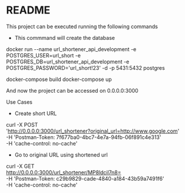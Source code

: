 # README

This project can be executed running the following commands

* This commmand will create the database

docker run --name url_shortener_api_development -e POSTGRES_USER=url_short -e POSTGRES_DB=url_shortener_api_development -e POSTGRES_PASSWORD='url_short!23' -d -p 5431:5432 postgres

docker-compose build
docker-compose up

And now the project can be accessed on 0.0.0.0:3000

Use Cases

* Create short URL

curl -X POST \
  'http://0.0.0.0:3000/url_shortener?original_url=http://www.google.com' \
  -H 'Postman-Token: 7f677ba0-4bc7-4e7a-94fb-06f891c4e313' \
  -H 'cache-control: no-cache'
  
  
* Go to original URL using shortened url

curl -X GET \
  http://0.0.0.0:3000/url_shortener/MP8ldcil7n8= \
  -H 'Postman-Token: c29b9829-cade-4840-a184-43b59a7491f6' \
  -H 'cache-control: no-cache'
  
  
